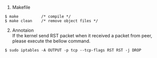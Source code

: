 1. Makefile
```
$ make          /* compile */
$ make clean    /* remove object files */
```

2. Annotaion  
If the kernel send RST packet when it received a packet from peer, please execute the bellow command.
```
$ sudo iptables -A OUTPUT -p tcp --tcp-flags RST RST -j DROP
```